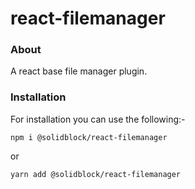 # react-filemanager

### About

A react base file manager plugin.

### Installation

For installation you can use the following:-

`npm i @solidblock/react-filemanager`

or

`yarn add @solidblock/react-filemanager`
